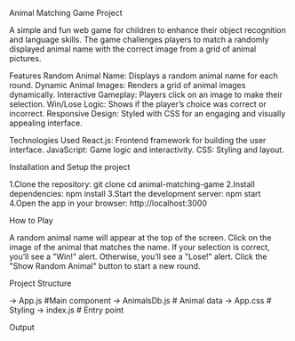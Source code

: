 Animal Matching Game Project

A simple and fun web game for children to enhance their object recognition and language skills. The game challenges players to match a randomly displayed animal name with the correct image from a grid of animal pictures.

Features Random Animal Name: Displays a random animal name for each round. Dynamic Animal Images: Renders a grid of animal images dynamically. Interactive Gameplay: Players click on an image to make their selection. Win/Lose Logic: Shows if the player’s choice was correct or incorrect. Responsive Design: Styled with CSS for an engaging and visually appealing interface.

Technologies Used React.js: Frontend framework for building the user interface. JavaScript: Game logic and interactivity. CSS: Styling and layout.

Installation and Setup the project

1.Clone the repository: git clone cd animal-matching-game 2.Install dependencies: npm install 3.Start the development server: npm start 4.Open the app in your browser: http://localhost:3000

How to Play

A random animal name will appear at the top of the screen. Click on the image of the animal that matches the name. If your selection is correct, you’ll see a "Win!" alert. Otherwise, you’ll see a "Lose!" alert. Click the "Show Random Animal" button to start a new round.

Project Structure

-> App.js #Main component -> AnimalsDb.js # Animal data -> App.css # Styling -> index.js # Entry point

Output
